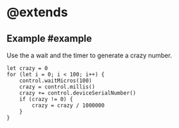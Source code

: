 # @extends

## Example #example

Use the a wait and the timer to generate a crazy number.

```blocks
let crazy = 0
for (let i = 0; i < 100; i++) {
    control.waitMicros(100)
    crazy = control.millis()
    crazy += control.deviceSerialNumber()
    if (crazy != 0) {
        crazy = crazy / 1000000
    }
}
```